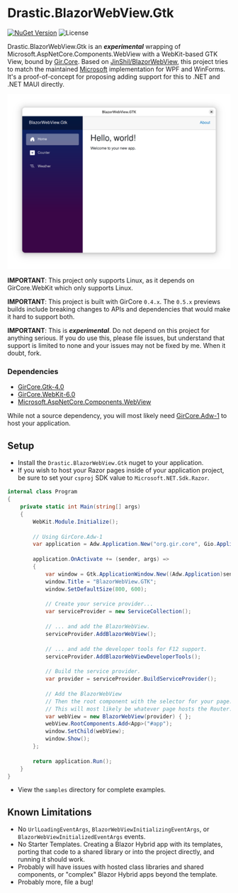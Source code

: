 # Drastic.BlazorWebView.Gtk

[![NuGet Version](https://img.shields.io/nuget/v/BlazorWebView.Gtk.svg)](https://www.nuget.org/packages/Drastic.BlazorWebView.Gtk/) ![License](https://img.shields.io/badge/License-MIT-blue.svg)

Drastic.BlazorWebView.Gtk is an *__experimental__* wrapping of Microsoft.AspNetCore.Components.WebView with a WebKit-based GTK View, bound by [Gir.Core](https://github.com/gircore/gir.core). Based on [JinShil/BlazorWebView](https://github.com/JinShil/BlazorWebView), this project tries to match the maintained [Microsoft](https://github.com/dotnet/maui/tree/main/src/BlazorWebView) implementation for WPF and WinForms. It's a proof-of-concept for proposing adding support for this to .NET and .NET MAUI directly.

![image](https://raw.githubusercontent.com/drasticactions/Drastic.BlazorWebView.Gtk/main/.github/images/gtkwebview.png)

__IMPORTANT__: This project only supports Linux, as it depends on GirCore.WebKit which only supports Linux. 

__IMPORTANT__: This project is built with GirCore `0.4.x`. The `0.5.x` previews builds include breaking changes to APIs and dependencies that would make it hard to support both. 

__IMPORTANT__: This is *__experimental__*. Do not depend on this project for anything serious. If you do use this, please file issues, but understand that support is limited to none and your issues may not be fixed by me. When it doubt, fork.

### Dependencies
- [GirCore.Gtk-4.0](https://www.nuget.org/packages/GirCore.Gtk-4.0)
- [GirCore.WebKit-6.0](https://www.nuget.org/packages/GirCore.WebKit-6.0)
- [Microsoft.AspNetCore.Components.WebView](https://www.nuget.org/packages/Microsoft.AspNetCore.Components.WebView)

While not a source dependency, you will most likely need [GirCore.Adw-1](https://www.nuget.org/packages/GirCore.Adw-1) to host your application.

## Setup
- Install the `Drastic.BlazorWebView.Gtk` nuget to your application.
- If you wish to host your Razor pages inside of your application project, be sure to set your `csproj` SDK value to `Microsoft.NET.Sdk.Razor`.

```csharp
internal class Program
{
    private static int Main(string[] args)
    {
        WebKit.Module.Initialize();

        // Using GirCore.Adw-1
        var application = Adw.Application.New("org.gir.core", Gio.ApplicationFlags.FlagsNone);

        application.OnActivate += (sender, args) =>
        {
            var window = Gtk.ApplicationWindow.New((Adw.Application)sender);
            window.Title = "BlazorWebView.GTK";
            window.SetDefaultSize(800, 600);

            // Create your service provider...
            var serviceProvider = new ServiceCollection();

            // ... and add the BlazorWebView.
            serviceProvider.AddBlazorWebView();

            // ... and add the developer tools for F12 support.
            serviceProvider.AddBlazorWebViewDeveloperTools();

            // Build the service provider.
            var provider = serviceProvider.BuildServiceProvider();

            // Add the BlazorWebView
            // Then the root component with the selector for your page.
            // This will most likely be whatever page hosts the Router.
            var webView = new BlazorWebView(provider) { };
            webView.RootComponents.Add<App>("#app");
            window.SetChild(webView);
            window.Show();
        };

        return application.Run();
    }
}
```
- View the `samples` directory for complete examples.

## Known Limitations
- No `UrlLoadingEventArgs`, `BlazorWebViewInitializingEventArgs`, or `BlazorWebViewInitializedEventArgs` events.
- No Starter Templates. Creating a Blazor Hybrid app with its templates, porting that code to a shared library or into the project directly, and running it should work.
- Probably will have issues with hosted class libraries and shared components, or "complex" Blazor Hybrid apps beyond the template.
- Probably more, file a bug! 